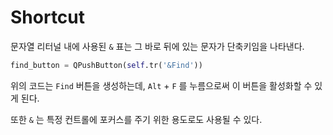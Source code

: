 # Shortcut

문자열 리터널 내에 사용된 `&` 표는 그 바로 뒤에 있는 문자가 단축키임을 
나타낸다. 

```python
find_button = QPushButton(self.tr('&Find'))
```

위의 코드는 `Find` 버튼을 생성하는데, `Alt` + `F` 를 누름으로써 이 버튼을 
활성화할 수 있게 된다. 

또한 `&` 는 특정 컨트롤에 포커스를 주기 위한 용도로도 사용될 수 있다.
